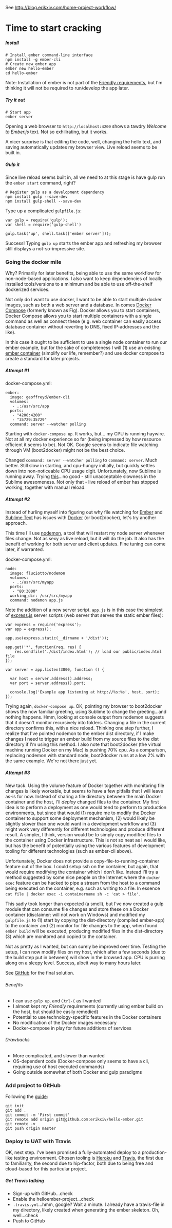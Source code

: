 See http://blog.erikxiv.com/home-project-workflow/

# Time to start cracking

##### Install
```
# Install ember command-line interface
npm install -g ember-cli
# Create new ember app
ember new hello-ember
cd hello-ember
```

Note: Installation of ember is not part of the [Friendly requirements](/home-project-workflow), but I'm thinking it will not be required to run/develop the app later.

##### Try it out
```
# Start app
ember server
```
Opening a web browser to `http://localhost:4200` shows a tawdry *Welcome to Ember.js* text. Not so exhilirating, but it works.

A nicer surprise is that editing the code, well, changing the hello text, and saving automatically updates my browser view. Live reload seems to be built in.

##### Gulp it
Since live reload seems built in, all we need to at this stage is have gulp run the `ember start` command, right?
```
# Register gulp as a development dependency
npm install gulp --save-dev
npm install gulp-shell --save-dev
```
Type up a complicated `gulpfile.js`:
```
var gulp = require('gulp');
var shell = require('gulp-shell')

gulp.task('up', shell.task(['ember server']));
```
Success! Typing `gulp up` starts the ember app and refreshing my browser still displays a not-so-impressive site.

### Going the docker mile
Why? Primarily for later benefits, being able to use the same workflow for non-node-based applications. I also want to keep dependencies of locally installed tools/versions to a minimum and be able to use off-the-shelf dockerized services.

Not only do I want to use docker, I want to be able to start multiple docker images, such as both a web server and a database. In comes [Docker Compose](https://docs.docker.com/compose) (formerly known as Fig). Docker allows you to start containers, Docker Compose allows you to start multiple containers with a single command as well as connect these (e.g. web container can easily access database container without reverting to DNS, fixed IP-addresses and the like).

In this case it ought to be sufficient to use a single node container to run our ember example, but for the sake of completeness I will (1) use an existing [ember container](https://registry.hub.docker.com/u/geoffreyd/ember-cli/) (simplify our life, remember?) and use docker compose to create a standard for later projects.

##### Attempt #1
docker-compose.yml:
```
ember:
  image: geoffreyd/ember-cli
  volumes:
   - .:/usr/src/app
  ports:
   - "4200:4200"
   - "35729:35729"
  command: server --watcher polling
```
Starting with `docker-compose up`. It works, but... my CPU is running haywire. Not at all my docker experience so far (being impressed by how resource efficient it seems to be). Not OK. Google seems to indicate file watching through VM (boot2docker) might not be the best choice.

Changed `command: server --watcher polling` to `command: server`. Much better. Still slow in starting, and cpu-hungry initially, but quickly settles down into non-noticeable CPU usage digit. Unfortunately, now Sublime is running away. Trying [this](https://github.com/ember-cli/ember-cli/issues/722)...no good - still unacceptable slowness in the Sublime awesomeness. Not only that - live reload of ember has stopped working, together with manual reload. 

##### Attempt #2
Instead of hurling myself into figuring out why file watching for [Ember](emberjs.org) and [Sublime Text](sublimetext.com) has issues with [Docker](docker.com) (or boot2docker), let's try another approach.

This time I'll use [nodemon](https://github.com/remy/nodemon), a tool that will restart my node server whenever files change. Not as sexy as live reload, but it will do the job. It also has the benefit of working for both server and client updates. Fine tuning can come later, if warranted.

docker-compose.yml:
```
node:
  image: fluciotto/nodemon
  volumes:
   - .:/usr/src/myapp
  ports:
   - "80:3000"
  working_dir: /usr/src/myapp
  command: nodemon app.js
```

Note the addition of a new server script. `app.js` is in this case the simplest of [express.js](expressjs.com) server scripts (web server that serves the static ember files):

```
var express = require('express');
var app = express();

app.use(express.static(__dirname + '/dist'));

app.get('*', function(req, res) {
    res.sendfile('./dist/index.html'); // load our public/index.html file
});

var server = app.listen(3000, function () {

  var host = server.address().address;
  var port = server.address().port;

  console.log('Example app listening at http://%s:%s', host, port);
});
```

Trying again, `docker-compose up`. OK, pointing my browser to boot2docker shows the now familiar greeting, using Sublime to change the greeting...and nothing happens. Hmm, looking at console output from nodemon suggests that it doesn't monitor recursively into folders. Changing a file in the current directory confirms this, with a nice reload. Thinking one step further, I realize that I've pointed nodemon to the ember dist directory, if I make changes I need to trigger an ember build from my source files to the dist directory if I'm using this method. I also note that boot2docker (the virtual machine running Docker on my Mac) is pushing 70% cpu. As a comparison, replacing nodemon with standard node, boot2docker runs at a low 2% with the same example. We're not there just yet.

##### Attempt #3

New tack. Using the volume feature of Docker together with monitoring file changes is likely workable, but seems to have a few pitfalls that I will leave as-is for now. Instead of sharing a file directory between the main Docker container and the host, I'll *deploy* changed files to the container. My first idea is to perform a deployment as one would tend to perform to production environments, but since that would (1) require me to modify the Docker container to support some deployment mechanism, (2) would likely be slightly slower than one would want in a development workflow and (3) might work very differently for different technologies and produce different result. A simpler, I think, version would be to simply copy modified files to the container using Docker infrastructure. This is not so neat as I would like, but has the benefit of potentially using the various features of development tooling for different technologies (such as ember-cli above).

Unfortunately, Docker does not provide a copy-file-to-running-container feature out of the box. I could setup ssh on the container, but again, that would require modifying the container which I don't like. Instead I'll try a method suggested by some nice people on the Internet where the `docker exec` feature can be hacked to pipe a stream from the host to a command being executed on the container, e.g. such as writing to a file. In essence `cat file | docker exec -i containername sh -c 'cat > file'`.

This sadly took longer than expected (a smell), but I've now created a gulp module that can consume file changes and store these on a Docker container (disclaimer: will not work on Windows) and modified my `gulpfile.js` to (1) start by copying the dist-directory (compiled ember-app) to the container and (2) monitor for file changes to the app, when found `ember build` will be executed, producing modified files in the dist-directory (3) which are monitored and copied to the container.

Not as pretty as I wanted, but can surely be improved over time. Testing the setup, I can now modify files on my host, which after a few seconds (due to the build step put in between) will show in the browsed app. CPU is purring along on a sleepy level. Success, albeit way to many hours later.

See [GitHub](https://github.com/erikxiv/hello-ember) for the final solution.

###### Benefits
* I can use `gulp up`, and `Ctrl-C` as I wanted
* I almost kept my *Friendly* requirements (currently using ember build on the host, but should be easily remedied)
* Potential to use technology-specific features in the Docker containers
* No modification of the Docker images necessary
* Docker-compose in play for future additions of services

###### Drawbacks
* More complicated, and slower than wanted
* OS-dependent code (Docker-compose only seems to have a cli, requiring use of host executed commands)
* Going outside somewhat of both Docker and gulp paradigms

### Add project to GitHub
Following the [guide](https://help.github.com/articles/adding-an-existing-project-to-github-using-the-command-line/):
```
git init
git add .
git commit -m 'First commit'
git remote add origin git@github.com:erikxiv/hello-ember.git
git remote -v
git push origin master
```

### Deploy to UAT with Travis

OK, next step. I've been promised a fully-automated deploy to a production-like testing environment. Chosen tooling is [Heroku](heroku.com) and [Travis](travis-ci.org), the first due to familiarity, the second due to hip-factor, both due to being free and cloud-based for this particular project.

##### Get Travis talking
* Sign-up with GitHub...check
* Enable the helloember-project...check
* `.travis.yml`...hmm, google? Wait a minute. I already have a travis-file in my directory, likely created when generating the ember skeleton. Oh, well...check
* Push to GitHub